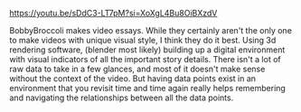 https://youtu.be/sDdC3-LT7pM?si=XoXgL4Bu8OiBXzdV

BobbyBroccoli makes video essays. While they certainly aren't the only one to make videos with unique visual style, I think they do it best. Using 3d rendering software, (blender most likely) building up a digital environment with visual indicators of all the important story details. There isn't a lot of raw data to take in a few glances, and most of it doesn't make sense without the context of the video. But having data points exist in an environment that you revisit time and time again really helps remembering and navigating the relationships between all the data points. 
